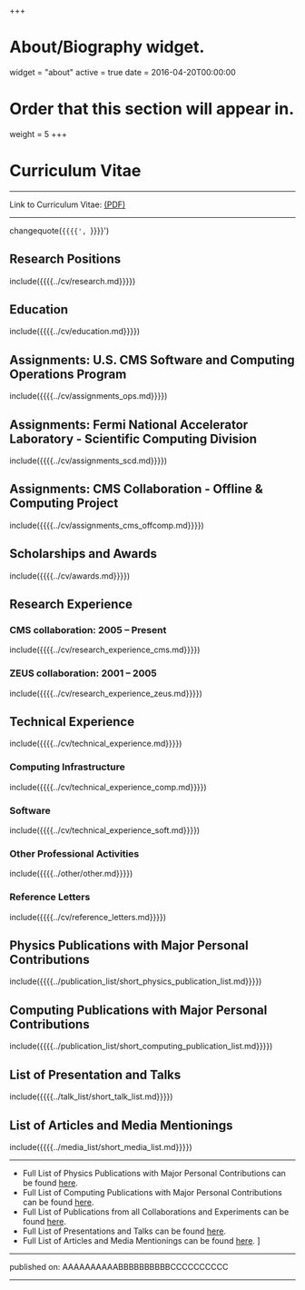 +++
# About/Biography widget.
widget = "about"
active = true
date = 2016-04-20T00:00:00

# Order that this section will appear in.
weight = 5
+++

# Curriculum Vitae

----------

Link to Curriculum Vitae: [(PDF)](https://github.com/gutsche/ForThePublic/raw/master/cv/cv.pdf)

----------

changequote(`{{{{', `}}}}')

## Research Positions
include({{{{../cv/research.md}}}})

## Education
include({{{{../cv/education.md}}}})

## Assignments: U.S. CMS Software and Computing Operations Program
include({{{{../cv/assignments_ops.md}}}})

## Assignments: Fermi National Accelerator Laboratory - Scientific Computing Division
include({{{{../cv/assignments_scd.md}}}})

## Assignments: CMS Collaboration - Offline & Computing Project
include({{{{../cv/assignments_cms_offcomp.md}}}})

## Scholarships and Awards
include({{{{../cv/awards.md}}}})

## Research Experience
### CMS collaboration: 2005 – Present
include({{{{../cv/research_experience_cms.md}}}})
### ZEUS collaboration: 2001 – 2005
include({{{{../cv/research_experience_zeus.md}}}})

## Technical Experience
include({{{{../cv/technical_experience.md}}}})

### Computing Infrastructure
include({{{{../cv/technical_experience_comp.md}}}})

### Software
include({{{{../cv/technical_experience_soft.md}}}})

### Other Professional Activities
include({{{{../other/other.md}}}})

### Reference Letters
include({{{{../cv/reference_letters.md}}}})

## Physics Publications with Major Personal Contributions
include({{{{../publication_list/short_physics_publication_list.md}}}})

## Computing Publications with Major Personal Contributions
include({{{{../publication_list/short_computing_publication_list.md}}}})

## List of Presentation and Talks
include({{{{../talk_list/short_talk_list.md}}}})

## List of Articles and Media Mentionings
include({{{{../media_list/short_media_list.md}}}})

----------

* Full List of Physics Publications with Major Personal Contributions can be found [here](https://github.com/gutsche/ForThePublic/raw/master/publication_list/physics_publication_list.pdf).
* Full List of Computing Publications with Major Personal Contributions can be found [here](https://github.com/gutsche/ForThePublic/raw/master/publication_list/computing_publication_list.pdf).
* Full List of Publications from all Collaborations and Experiments can be found [here](https://github.com/gutsche/ForThePublic/raw/master/publication_list/experiment_publication_list.pdf).
* Full List of Presentations and Talks can be found [here](https://github.com/gutsche/ForThePublic/raw/master/talk_list/talk_list.pdf).
* Full List of Articles and Media Mentionings can be found [here](https://github.com/gutsche/ForThePublic/raw/master/media_list/media_list.pdf).
]

----------

published on: AAAAAAAAAABBBBBBBBBBCCCCCCCCCC

----------
